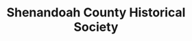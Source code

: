 ---
layout: repo
title: "Shenandoah County Historical Society"
id: 16576
permalink: repos/16576/
---